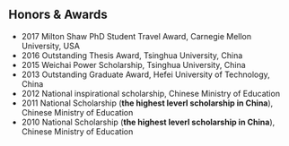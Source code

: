<section class="thirteen columns" markdown="1">

# Honors & Awards

* 2017 Milton Shaw PhD Student Travel Award, Carnegie Mellon University, USA 
* 2016 Outstanding Thesis Award, Tsinghua University, China
* 2015 Weichai Power Scholarship, Tsinghua University, China
* 2013 Outstanding Graduate Award, Hefei University of Technology, China
* 2012 National inspirational scholarship, Chinese Ministry of Education
* 2011 National Scholarship (**the highest leverl scholarship in China**), Chinese Ministry of Education
* 2010 National Scholarship (**the highest leverl scholarship in China**), Chinese Ministry of Education



</section>
